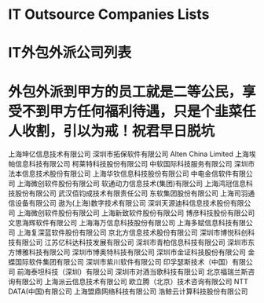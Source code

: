 # IT Outsource Companies Lists
# IT外包外派公司列表
# 外包外派到甲方的员工就是二等公民，享受不到甲方任何福利待遇，只是个韭菜任人收割，引以为戒！祝君早日脱坑

上海坤亿信息技术有限公司
深圳市拓保软件有限公司
Alten China Limited
上海埃帕信息科技有限公司
柯莱特科技股份有限公司
中软国际科技服务有限公司
深圳市法本信息技术股份有限公司
上海华钦信息科技股份有限公司
中电金信软件有限公司
上海微创软件股份有限公司
软通动力信息技术(集团)有限公司
上海鸿冠信息科技股份有限公司
武汉佰钧成技术有限责任公司
东软集团股份有限公司
上海司羽通信设备有限公司
遨为(上海)数字技术有限公司
深圳天源迪科信息技术股份有限公司
上海微创软件股份有限公司
上海新致软件股份有限公司
博彦科技股份有限公司
文思海辉软件有限公司
上海海万信息科技股份有限公司
上海多赋信息科技有限公司
上海复深蓝软件股份有限公司
京北方信息技术股份有限公司
深圳市博悦科创科技有限公司
江苏亿科达科技发展有限公司
深圳市青柏信息科技有限公司
深圳市东方博雅科技有限公司
深圳市博奥特科技有限公司
深圳市金证科技股份有限公司
金蝶国际软件集团有限公司
深圳市紫川软件有限公司
印孚瑟斯技术（中国）有限公司
前海泰坦科技（深圳）有限公司
深圳市对酒当歌科技有限公司
北京福瑞兰斯咨询有限公司
上海派云信息技术有限公司
欧立腾（北京）技术咨询有限公司
NTT DATA(中国)有限公司
上海盟鼎网络科技有限公司
浩鲸云计算科技股份有限公司



